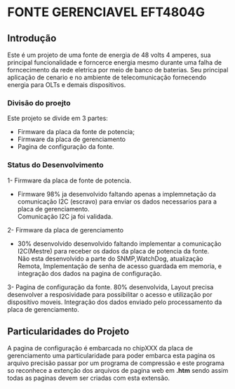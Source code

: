 # FONTE GERENCIAVEL EFT4804G

## Introdução

Este é um projeto de uma fonte de energia de 48 volts 4 amperes, sua principal funcionalidade e forncerce energia mesmo durante uma falha de forncecimento da rede eletrica por meio de banco de baterias.
Seu principal aplicação de cenario e no ambiente de telecomunicação fornecendo energia para OLTs e demais dispositivos.

### Divisão do proejto

Este projeto se divide em 3 partes: <br>
* Firmware da placa da fonte de potencia;
* Firmware da placa de gerenciamento
* Pagina de configuração da fonte.


### Status do Desenvolvimento

1- Firmware da placa de fonte de potencia.
- Firmware 98% ja desenvolvido faltando apenas a implemnetação da comunicação I2C (escravo) para enviar os dados necessarios para a placa de gerenciamento. <br>
Comunicação I2C ja foi validada.


2- Firmware da placa de gerenciamento
- 30% desenvolvido desenvolvido faltando implementar a comunicação I2C(Mestre) para receber os dados da placa de potencia da fonte.<br>
Não esta desenvolvido a parte do SNMP,WatchDog, atualização Remota, Implementação de senha de acesso guardada em memoria, e integração dos dados na pagina de configuração.

3- Pagina de configuração da fonte.
80% desenvolvida, Layout precisa desenvolver a resposividade para possibilitar o acesso e utilização por dispositivo moveis.
Integração dos dados enviado pelo processamento da placa de gerenciamento.

## Particularidades do Projeto

A pagina de configuração é embarcada no chipXXX da placa de gerenciamento uma particularidade para poder embarca esta pagina os arquivo precisão passar por um programa de compressão e este programa so reconhece a extenção dos arquivos de  pagina web em **.htm** sendo assim todas as paginas devem ser criadas com esta extensão.

